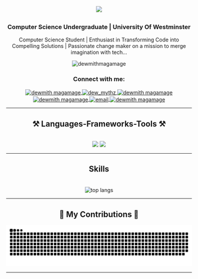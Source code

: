 


<h1 align="center">
    <img src="https://readme-typing-svg.herokuapp.com/?font=Righteous&size=35&center=true&vCenter=true&width=500&height=70&duration=4000&lines=Hi+There...+👋;+I'm+Dewmith+Magamage;+Wellcome+To+My+Profile...;" />
</h1>

<h3 align="center">Computer Science Undergraduate | University Of Westminster</h3>


<div align="center">

Computer Science Student | Enthusiast in Transforming Code into Compelling Solutions | Passionate change maker on a mission to merge imagination with tech...

 </div>
 <p align="center"> <img src="https://komarev.com/ghpvc/?username=dewmithmagamage&label=Profile%20views&color=0e75b6&style=flat" alt="dewmithmagamage" /> </p>
<div align="center"> 
  <h3 align="center">Connect with me:</h3>
<p align="center">
    <a href="https://linkedin.com/in/dewmithmagamage" target="blank">
        <img align="center" src="https://raw.githubusercontent.com/rahuldkjain/github-profile-readme-generator/master/src/images/icons/Social/linked-in-alt.svg" alt="dewmith magamage" height="30" width="40" />
    </a>
    <a href="https://instagram.com/dew_mythz" target="blank">
        <img align="center" src="https://raw.githubusercontent.com/rahuldkjain/github-profile-readme-generator/master/src/images/icons/Social/instagram.svg" alt="dew_mythz" height="30" width="40" />
    </a>
    <a href="https://www.youtube.com/c/dewmithmagamage" target="blank">
        <img align="center" src="https://raw.githubusercontent.com/rahuldkjain/github-profile-readme-generator/master/src/images/icons/Social/youtube.svg" alt="dewmith magamage" height="30" width="40" />
    </a>
    <a href="https://www.facebook.com/dewmithmagamage" target="blank">
        <img align="center" src="https://raw.githubusercontent.com/rahuldkjain/github-profile-readme-generator/master/src/images/icons/Social/facebook.svg" alt="dewmith magamage" height="30" width="40" />
    </a>
    <a href="mailto:dewmithmagamage@gmail.com" target="blank">
        <img align="center" src="https://img.icons8.com/color/48/000000/gmail.png" alt="email" height="40" width="40" />
    </a>
    <a href="https://twitter.com/dewmith_magamage" target="blank">
        <img align="center" src="https://raw.githubusercontent.com/rahuldkjain/github-profile-readme-generator/master/src/images/icons/Social/twitter.svg" alt="dewmith magamage" height="30" width="40" />
    </a>
</p>

 
</div>

 <hr/>
 
<h2 align="center">⚒️ Languages-Frameworks-Tools ⚒️</h2>
<br/>
<div align="center">
    <img src="https://skillicons.dev/icons?i=react,bootstrap,mui,html,css,vscode,github,figma,tailwind,git,r" />
    <img src="https://skillicons.dev/icons?i=nodejs,python,javascript,typescript,express,firebase,mongodb,c,java,nextjs,mysql,flask" /><br>
</div>
<hr/>

<h2 align="center">Skills</h2>
<br>
<div align=center>
  
  <img width=325 align="center" src="https://github-readme-stats-salesp07.vercel.app/api/top-langs/?username=salesp07&hide=HTML&langs_count=8&layout=compact&theme=react&border_radius=10&size_weight=0.5&count_weight=0.5&exclude_repo=github-readme-stats" alt="top langs" />
</div>

<hr/>

<div align="center">
  <h2>🐍 My Contributions 🐍</h2>

<picture>
  <source
    media="(prefers-color-scheme: dark)"
    srcset="https://raw.githubusercontent.com/platane/snk/output/github-contribution-grid-snake-dark.svg"/>
  <source
    media="(prefers-color-scheme: light)"
    srcset="https://raw.githubusercontent.com/platane/snk/output/github-contribution-grid-snake.svg"/>
  <img
    alt="github contribution grid snake animation"
    src="https://raw.githubusercontent.com/platane/snk/output/github-contribution-grid-snake.svg"/>
</picture>
</div>
<hr/>
